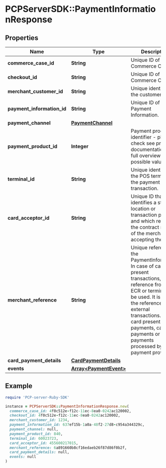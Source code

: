 # PCPServerSDK::PaymentInformationResponse

## Properties

| Name | Type | Description | Notes |
| ---- | ---- | ----------- | ----- |
| **commerce_case_id** | **String** | Unique ID of the Commerce Case. | [optional] |
| **checkout_id** | **String** | Unique ID of the Commerce Case. | [optional] |
| **merchant_customer_id** | **String** | Unique identifier of the customer. | [optional] |
| **payment_information_id** | **String** | Unique ID of the Payment Information. | [optional] |
| **payment_channel** | [**PaymentChannel**](PaymentChannel.md) |  | [optional] |
| **payment_product_id** | **Integer** | Payment product identifier - please check see product documentation for a full overview of possible values. | [optional] |
| **terminal_id** | **String** | Unique identifier of the POS terminal of the payment transaction. | [optional] |
| **card_acceptor_id** | **String** | Unique ID that identifies a store location or transaction point and which refers to the contract number of the merchant accepting the card. | [optional] |
| **merchant_reference** | **String** | Unique reference of the PaymentInformation. In case of card present transactions, the reference from the ECR or terminal will be used. It is always the reference for external transactions. (e.g. card present payments, cash payments or payments processed by other payment providers).  | [optional] |
| **card_payment_details** | [**CardPaymentDetails**](CardPaymentDetails.md) |  | [optional] |
| **events** | [**Array&lt;PaymentEvent&gt;**](PaymentEvent.md) |  | [optional] |

## Example

```ruby
require 'PCP-server-Ruby-SDK'

instance = PCPServerSDK::PaymentInformationResponse.new(
  commerce_case_id: 4f0c512e-f12c-11ec-8ea0-0242ac120002,
  checkout_id: 4f0c512e-f12c-11ec-8ea0-0242ac120002,
  merchant_customer_id: 1234,
  payment_information_id: 637ef15b-1a0a-48f2-27d8-c954a344329c,
  payment_channel: null,
  payment_product_id: 840,
  terminal_id: 60023723,
  card_acceptor_id: 455600217015,
  merchant_reference: 6a891660b8cf16edaeb26f87d86f0b2f,
  card_payment_details: null,
  events: null
)
```

